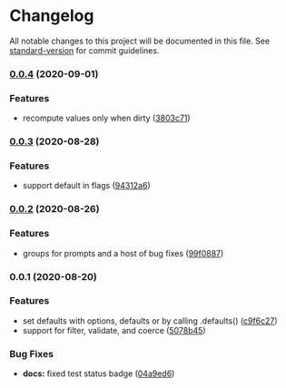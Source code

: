 # Changelog

All notable changes to this project will be documented in this file. See [standard-version](https://github.com/conventional-changelog/standard-version) for commit guidelines.

### [0.0.4](https://github.com/wesleytodd/opta/compare/v0.0.3...v0.0.4) (2020-09-01)


### Features

* recompute values only when dirty ([3803c71](https://github.com/wesleytodd/opta/commit/3803c7120e3d897d5eaa99eef55a46635461feac))

### [0.0.3](https://github.com/wesleytodd/opta/compare/v0.0.2...v0.0.3) (2020-08-28)


### Features

* support default in flags ([94312a6](https://github.com/wesleytodd/opta/commit/94312a61ae64f8ccf58ee21a1dd9ac5eafa8d9dc))

### [0.0.2](https://github.com/wesleytodd/opta/compare/v0.0.1...v0.0.2) (2020-08-26)


### Features

* groups for prompts and a host of bug fixes ([99f0887](https://github.com/wesleytodd/opta/commit/99f088766892855aae8e4f0bc263c964a43789fc))

### 0.0.1 (2020-08-20)


### Features

* set defaults with options, defaults or by calling .defaults() ([c9f6c27](https://github.com/wesleytodd/opta/commit/c9f6c27f90d2c91af20d38cd4de2486f6f467781))
* support for filter, validate, and coerce ([5078b45](https://github.com/wesleytodd/opta/commit/5078b451eb9fbb7e2961aedb4a536288ebc5fe19))


### Bug Fixes

* **docs:** fixed test status badge ([04a9ed6](https://github.com/wesleytodd/opta/commit/04a9ed60ab54e94d09b494105f0928f4c9899cef))
